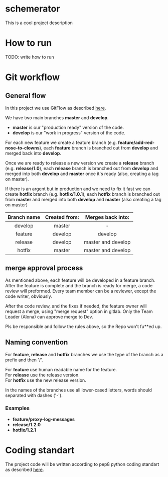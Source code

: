 # schemerator

This is a cool project description

# How to run
TODO: write how to run

# Git workflow
## General flow
In this project we use GitFlow as described [here](https://nvie.com/posts/a-successful-git-branching-model/).

We have two main branches **master** and **develop**.
- **master** is our "production ready" version of the code.
- **develop** is our "work in progress" version of the code.

For each new feature we create a feature branch (e.g. **feature/add-red-nose-to-clowns**), each **feature** branch is branched out from **develop** and merged back into **develop**.

Once we are ready to release a new version we create a **release** branch (e.g. **release/1.0**), each **release** branch is branched out from **develop** and merged into both **develop** and **master** once it's ready (also, creating a tag on master).

If there is an argent but in production and we need to fix it fast we can create **hotfix** branch (e.g. **hotfix/1.0.1**), each **hotfix** branch is branched out from **master** and merged into both **develop** and **master** (also creating a tag on master)

|Branch name|Created from:  |Merges back into:  |
|:---------:|:-------------:|:-----------------:|
|develop	|master	        |-                  |
|feature	|develop	    |develop            |
|release	|develop	    |master and develop |
|hotfix	    |master	        |master and develop |


## merge approval process

As mentioned above, each feature will be developed in a feature branch. After the feature is complete and the branch is ready for merge, a code review will preformed. Every team member can be a reviewer, except the code writer, obviously.

After the code review, and the fixes if needed, the feature owner will request a merge, using "merge request" option in gitlab. Only the Team Leader (Alona) can approve merge to Dev.

Pls be responsible and follow the rules above, so the Repo won't fu**ed up.  


## Naming convention
For **feature**, **release** and **hotfix** branches we use the type of the branch as a prefix and then '/'.

For **feature** use human readable name for the feature.  
For **release** use the release version.  
For **hotfix** use the new release version.

In the names of the branches use all lower-cased letters, words should separated with dashes ('-').

### Examples
- **feature/proxy-log-messages**
- **release/1.2.0**
- **hotfix/1.2.1**

# Coding standart
The project code will be written according to pep8 python coding standart as described [here](https://realpython.com/python-pep8/).